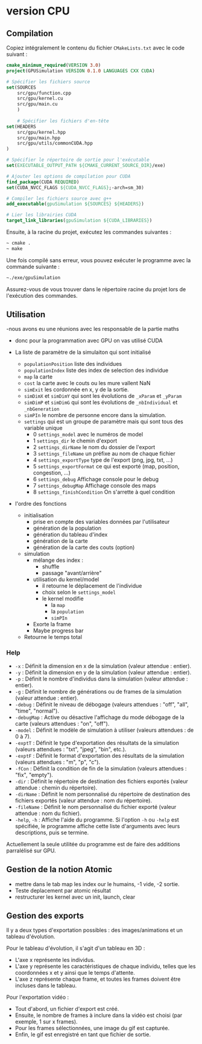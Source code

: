 # version CPU

## Compilation

Copiez intégralement le contenu du fichier `CMakeLists.txt` avec le code suivant :

```cmake
cmake_minimum_required(VERSION 3.0)
project(GPUSimulation VERSION 0.1.0 LANGUAGES CXX CUDA)

# Spécifier les fichiers source
set(SOURCES
    src/gpu/function.cpp
    src/gpu/kernel.cu
    src/gpu/main.cu
    )
    
    # Spécifier les fichiers d'en-tête
set(HEADERS
    src/gpu/kernel.hpp
    src/gpu/main.hpp
    src/gpu/utils/commonCUDA.hpp
)

# Spécifier le répertoire de sortie pour l'exécutable
set(EXECUTABLE_OUTPUT_PATH ${CMAKE_CURRENT_SOURCE_DIR}/exe)

# Ajouter les options de compilation pour CUDA
find_package(CUDA REQUIRED)
set(CUDA_NVCC_FLAGS ${CUDA_NVCC_FLAGS};-arch=sm_30)

# Compiler les fichiers source avec g++
add_executable(gpuSimulation ${SOURCES} ${HEADERS})

# Lier les librairies CUDA
target_link_libraries(gpuSimulation ${CUDA_LIBRARIES})
```

Ensuite, à la racine du projet, exécutez les commandes suivantes :

```bash
~ cmake .
~ make
```

Une fois compilé sans erreur, vous pouvez exécuter le programme avec la commande suivante :

```bash
~./exe/gpuSimulation
```

Assurez-vous de vous trouver dans le répertoire racine du projet lors de l'exécution des commandes.

## Utilisation

-nous avons eu une réunions avec les responsable de la partie maths

- donc pour la programmation avec GPU on vas utilisé CUDA
- La liste de paramètre de la simulaiton qui sont initialisé
  - `populationPosition` liste des individues
  - `populationIndex` liste des index de selection des individue
  - `map` la carte
  - `cost` la carte avec le couts ou les mure vallent NaN
  - `simExit` les cordonnée en x, y de la sortie.
  - `simDimX` et `simDimY` qui sont les évolutions de `_xParam` et `_yParam`
  - `simDimP` et `simDimG` qui sont les évolutions de `_nbIndividual` et `_nbGeneration`
  - `simPIn` le nombre de personne encore dans la simulation.
  - `settings` qui est un groupe de paramètre mais qui sont tous des variable unique
    - 0 `settings_model` avec le numéros de model
    - 1 `settings_dir` le chemin d'export
    - 2 `settings_dirName` le nom du dossier de l'export
    - 3 `settings_fileName` un préfixe au nom de chaque fichier
    - 4 `settings_exportType` type de l'export (png, jpg, txt, ...)
    - 5 `settings_exportFormat` ce qui est exporté (map, position, congestion, ...)
    - 6 `settings_debug` Affichage console pour le debug
    - 7 `settings_debugMap` Affichage console des maps
    - 8 `settings_finishCondition` On s'arrette à quel condition

- l'ordre des fonctions
  - initialisation
    - prise en compte des variables données par l'utilisateur
    - génération de la population
    - génération du tableau d'index
    - génération de la carte
    - génération de la carte des couts (option)
  - simulation
    - mélange des index :
      - shuffle
      - passage "avant/arrière"
    - utilisation du kernel/model
      - il retourne le déplacement de l'individue
      - choix selon le `settings_model`
      - le kernel modifie
        - la ``map``
        - la ``population``
        - ``simPIn``
    - Exorte la frame
    - Maybe progress bar
  - Retourne le temps total

### Help

- `-x` : Définit la dimension en x de la simulation (valeur attendue : entier).
- `-y` : Définit la dimension en y de la simulation (valeur attendue : entier).
- `-p` : Définit le nombre d'individus dans la simulation (valeur attendue : entier).
- `-g` : Définit le nombre de générations ou de frames de la simulation (valeur attendue : entier).
- `-debug` : Définit le niveau de débogage (valeurs attendues : "off", "all", "time", "normal").
- `-debugMap` : Active ou désactive l'affichage du mode débogage de la carte (valeurs attendues : "on", "off").
- `-model` : Définit le modèle de simulation à utiliser (valeurs attendues : de 0 à 7).
- `-exptT` : Définit le type d'exportation des résultats de la simulation (valeurs attendues : "txt", "jpeg", "bin", etc.).
- `-exptF` : Définit le format d'exportation des résultats de la simulation (valeurs attendues : "m", "p", "c").
- `-fCon` : Définit la condition de fin de la simulation (valeurs attendues : "fix", "empty").
- `-dir` : Définit le répertoire de destination des fichiers exportés (valeur attendue : chemin du répertoire).
- `-dirName` : Définit le nom personnalisé du répertoire de destination des fichiers exportés (valeur attendue : nom du répertoire).
- `-fileName` : Définit le nom personnalisé du fichier exporté (valeur attendue : nom du fichier).
- `-help`, `-h` : Affiche l'aide du programme.
Si l'option `-h` ou `-help` est spécifiée, le programme affiche cette liste d'arguments avec leurs descriptions, puis se termine.

Actuellement la seule utilitée du programme est de faire des additions parralélisé sur GPU.

## Gestion de la notion Atomic

- mettre dans le tab map les index our le humains, -1 vide, -2 sortie.
- Teste deplacement par atomic résultat
- restructurer les kernel avec un init, launch, clear

## Gestion des exports

Il y a deux types d'exportation possibles : des images/animations et un tableau d'évolution.

Pour le tableau d'évolution, il s'agit d'un tableau en 3D :

- L'axe x représente les individus.
- L'axe y représente les caractéristiques de chaque individu, telles que les coordonnées x et y ainsi que le temps d'attente.
- L'axe z représente chaque frame, et toutes les frames doivent être incluses dans le tableau.

Pour l'exportation vidéo :

- Tout d'abord, un fichier d'export est créé.
- Ensuite, le nombre de frames à inclure dans la vidéo est choisi (par exemple, 1 sur x frames).
- Pour les frames sélectionnées, une image du gif est capturée.
- Enfin, le gif est enregistré en tant que fichier de sortie.
